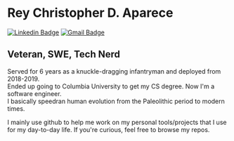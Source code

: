 # Rey Christopher D. Aparece
[![Linkedin Badge](https://img.shields.io/badge/-LinkedIn-blue?style=flat-square&logo=Linkedin&logoColor=white&link=https://www.linkedin.com/in/rcda/)](https://www.linkedin.com/in/rcda/)
[![Gmail Badge](https://img.shields.io/badge/Gmail-d14836?style=flat-square&logo=Gmail&logoColor=white&link=mailto:rcda.civ@gmail.com)](mailto:rcda.civ@gmail.com)
<!--
**Apacher122/ApacheR122** is a ✨ _special_ ✨ repository because its `README.md` (this file) appears on your GitHub profile.

Here are some ideas to get you started:

- 🔭 I’m currently working on ...
- 🌱 I’m currently learning ...
- 👯 I’m looking to collaborate on ...
- 🤔 I’m looking for help with ...
- 💬 Ask me about ...
- 📫 How to reach me: ...
- 😄 Pronouns: ...
- ⚡ Fun fact: ...### Veteran, Student, Tech Nerd

-->
## Veteran, SWE, Tech Nerd
Served for 6 years as a knuckle-dragging infantryman and deployed from 2018-2019.  
Ended up going to Columbia University to get my CS degree. Now I'm a software engineer.  
I basically speedran human evolution from the Paleolithic period to modern times.  
  
I mainly use github to help me work on my personal tools/projects that I use for my day-to-day life. If you're curious, feel free to browse my repos.  

